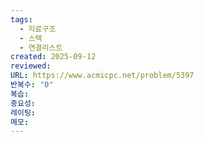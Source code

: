 ```yaml
---
tags:
  - 자료구조
  - 스택
  - 연결리스트
created: 2025-09-12
reviewed:
URL: https://www.acmicpc.net/problem/5397
반복수: "0"
복습:
중요성:
레이팅:
메모:
---
```

